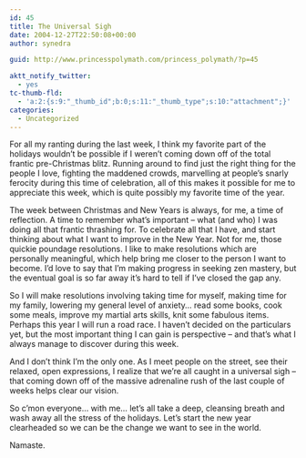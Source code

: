 ```yaml
---
id: 45
title: The Universal Sigh
date: 2004-12-27T22:50:08+00:00
author: synedra

guid: http://www.princesspolymath.com/princess_polymath/?p=45

aktt_notify_twitter:
  - yes
tc-thumb-fld:
  - 'a:2:{s:9:"_thumb_id";b:0;s:11:"_thumb_type";s:10:"attachment";}'
categories:
  - Uncategorized
---
```

For all my ranting during the last week, I think my favorite part of the holidays wouldn&#8217;t be possible if I weren&#8217;t coming down off of the total frantic pre-Christmas blitz. Running around to find just the right thing for the people I love, fighting the maddened crowds, marvelling at people&#8217;s snarly ferocity during this time of celebration, all of this makes it possible for me to appreciate this week, which is quite possibly my favorite time of the year.
  
The week between Christmas and New Years is always, for me, a time of reflection. A time to remember what&#8217;s important &#8211; what (and who) I was doing all that frantic thrashing for. To celebrate all that I have, and start thinking about what I want to improve in the New Year. Not for me, those quickie poundage resolutions. I like to make resolutions which are personally meaningful, which help bring me closer to the person I want to become. I&#8217;d love to say that I&#8217;m making progress in seeking zen mastery, but the eventual goal is so far away it&#8217;s hard to tell if I&#8217;ve closed the gap any.
  
So I will make resolutions involving taking time for myself, making time for my family, lowering my general level of anxiety&#8230; read some books, cook some meals, improve my martial arts skills, knit some fabulous items. Perhaps this year I will run a road race. I haven&#8217;t decided on the particulars yet, but the most important thing I can gain is perspective &#8211; and that&#8217;s what I always manage to discover during this week.
  
And I don&#8217;t think I&#8217;m the only one. As I meet people on the street, see their relaxed, open expressions, I realize that we&#8217;re all caught in a universal sigh &#8211; that coming down off of the massive adrenaline rush of the last couple of weeks helps clear our vision.
  
So c&#8217;mon everyone&#8230; with me&#8230; let&#8217;s all take a deep, cleansing breath and wash away all the stress of the holidays. Let&#8217;s start the new year clearheaded so we can be the change we want to see in the world.
  
Namaste.